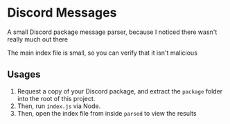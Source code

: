 # Discord Messages

A small Discord package message parser, because I noticed there wasn't really much out there

The main index file is small, so you can verify that it isn't malicious

## Usages

1. Request a copy of your Discord package, and extract the `package` folder into the root of this project.
2. Then, run `index.js` via Node.
3. Then, open the index file from inside `parsed` to view the results